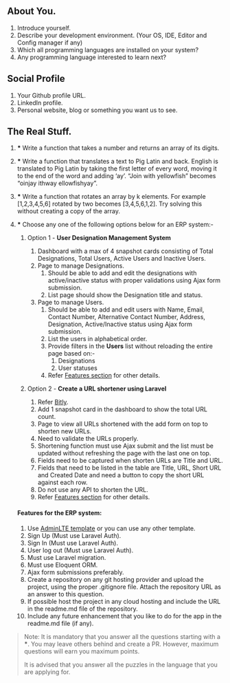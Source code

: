 ## About You.

 1. Introduce yourself.
 2. Describe your development environment. (Your OS, IDE, Editor and Config manager if any)
 3. Which all programming languages are installed on your system?
 4. Any programming language interested to learn next?

## Social Profile
 1. Your Github profile URL.
 2. LinkedIn profile.
 3. Personal website, blog or something you want us to see.

## The Real Stuff.
 1. __*__ Write a function that takes a number and returns an array of its digits.
 2. __*__ Write a function that translates a text to Pig Latin and back. English is translated to Pig Latin by taking the first letter of every word, moving it to the end of the word and adding ‘ay’. “Join with yellowfish” becomes “oinjay ithway ellowfishyay”.
 3. __*__ Write a function that rotates an array by k elements. For example [1,2,3,4,5,6] rotated by two becomes [3,4,5,6,1,2]. Try solving this without creating a copy of the array.
 4. __*__ Choose any one of the following options below for an ERP system:-
    1. Option 1 - __User Designation Management System__
       1. Dashboard with a max of 4 snapshot cards consisting of Total Designations, Total Users, Active Users and Inactive Users.
       2. Page to manage Designations.
          1. Should be able to add and edit the designations with active/inactive status with proper validations using Ajax form submission.
          2. List page should show the Designation title and status.
       3. Page to manage Users.
          1. Should be able to add and edit users with Name, Email, Contact Number, Alternative Contact Number, Address, Designation, Active/Inactive status using Ajax form submission.
          2. List the users in alphabetical order.
          3. Provide filters in the **Users** list without reloading the entire page based on:-
             1. Designations
             2. User statuses
          4. Refer [Features section](#features-for-the-erp-system) for other details.
      
    2. Option 2 - __Create a URL shortener using Laravel__
       1. Refer <a href="https://bitly.com" target="_blank">Bitly</a>.
       2. Add 1 snapshot card in the dashboard to show the total URL count.
       3. Page to view all URLs shortened with the add form on top to shorten new URLs.
       4. Need to validate the URLs properly.
       5. Shortening function must use Ajax submit and the list must be updated without refreshing the page with the last one on top.
       6. Fields need to be captured when shorten URLs are Title and URL.
       7. Fields that need to be listed in the table are Title, URL, Short URL and Created Date and need a button to copy the short URL against each row.
       8. Do not use any API to shorten the URL.
       9. Refer [Features section](#features-for-the-erp-system) for other details.
    
     #### Features for the ERP system:
     1. Use <a href="https://adminlte.io/themes/v3/" target="_blank">AdminLTE template</a> or you can use any other template.
     2. Sign Up (Must use Laravel Auth).
     3. Sign In (Must use Laravel Auth).
     4. User log out (Must use Laravel Auth).
     5. Must use Laravel migration.
     6. Must use Eloquent ORM.
     7. Ajax form submissions preferably.
     8. Create a repository on any git hosting provider and upload the project, using the proper .gitignore file. Attach the repository URL as an answer to this question.
     9. If possible host the project in any cloud hosting and include the URL in the readme.md file of the repository.
     10. Include any future enhancement that you like to do for the app in the readme.md file (if any).
    
> Note: It is mandatory that you answer all the questions starting with a __*__. You may leave others behind and create a PR. However, maximum questions will earn you maximum points.
> 
> It is advised that you answer all the puzzles in the language that you are applying for.
